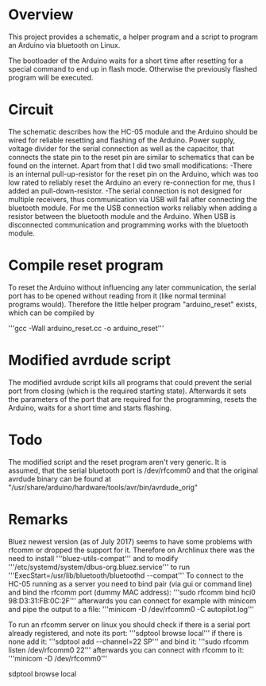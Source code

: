 # Overview
This project provides a schematic, a helper program and a script to program an Arduino via bluetooth on Linux.

The bootloader of the Arduino waits for a short time after resetting for a special command to end up in flash mode. Otherwise the previously flashed program will be executed.

# Circuit
The schematic describes how the HC-05 module and the Arduino should be wired for reliable resetting and flashing of the Arduino.
Power supply, voltage divider for the serial connection as well as the capacitor, that connects the state pin to the reset pin are similar to schematics that can be found on the internet. Apart from that I did two small modifications:
-There is an internal pull-up-resistor for the reset pin on the Arduino, which was too low rated to reliably reset the Arduino an every re-connection for me, thus I added an pull-down-resistor.
-The serial connection is not designed for multiple receivers, thus communication via USB will fail after connecting the bluetooth module. For me the USB connection works reliably when adding a resistor between the bluetooth module and the Arduino. When USB is disconnected communication and programming works with the bluetooth module.


# Compile reset program
To reset the Arduino without influencing any later communication, the serial port has to be opened without reading from it (like normal terminal programs would). Therefore the little helper program "arduino_reset" exists, which can be compiled by

'''gcc -Wall arduino_reset.cc -o arduino_reset'''

# Modified avrdude script

The modified avrdude script kills all programs that could prevent the serial port from closing (which is the required starting state). Afterwards it sets the parameters of the port that are required for the programming, resets the Arduino, waits for a short time and starts flashing.


# Todo

The modified script and the reset program aren't very generic. It is assumed, that the serial bluetooth port is /dev/rfcomm0 and that the original avrdude binary can be found at "/usr/share/arduino/hardware/tools/avr/bin/avrdude_orig"

# Remarks

Bluez newest version (as of July 2017) seems to have some problems with rfcomm or dropped the support for it.
Therefore on Archlinux there was the need to install '''bluez-utils-compat''' and to modify '''/etc/systemd/system/dbus-org.bluez.service''' to run '''ExecStart=/usr/lib/bluetooth/bluetoothd --compat'''
To connect to the HC-05 running as a server you need to bind pair (via gui or command line) and bind the rfcomm port (dummy MAC address):
'''sudo rfcomm bind hci0 98:D3:31:FB:0C:2F'''
afterwards you can connect for example with minicom and pipe the output to a file:
'''minicom -D /dev/rfcomm0  -C autopilot.log'''

To run an rfcomm server on linux you should check if there is a serial port already registered, and note its port:
'''sdptool browse local'''
if there is none add it:
'''sdptool add --channel=22 SP'''
and bind it:
'''sudo rfcomm listen /dev/rfcomm0 22'''
afterwards you can connect with rfcomm to it:
'''minicom -D /dev/rfcomm0'''

sdptool browse local



